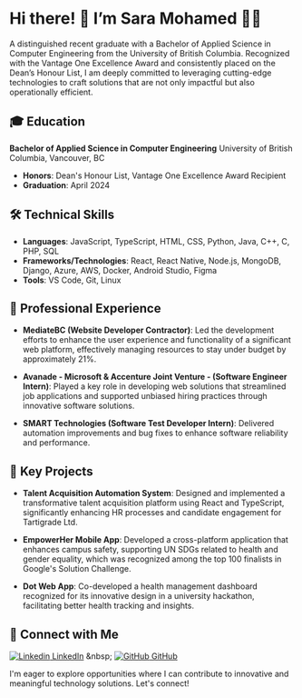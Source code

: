 # Hi there! 👋 I’m Sara Mohamed 👨‍💻

A distinguished recent graduate with a Bachelor of Applied Science in Computer Engineering from the University of British Columbia. Recognized with the Vantage One Excellence Award and consistently placed on the Dean’s Honour List, I am deeply committed to leveraging cutting-edge technologies to craft solutions that are not only impactful but also operationally efficient.

## 🎓 Education
**Bachelor of Applied Science in Computer Engineering**
University of British Columbia, Vancouver, BC
- **Honors**: Dean's Honour List, Vantage One Excellence Award Recipient
- **Graduation**: April 2024

## 🛠 Technical Skills
- **Languages**: JavaScript, TypeScript, HTML, CSS, Python, Java, C++, C, PHP, SQL
- **Frameworks/Technologies**: React, React Native, Node.js, MongoDB, Django, Azure, AWS, Docker, Android Studio, Figma
- **Tools**: VS Code, Git, Linux

## 💼 Professional Experience

- **MediateBC (Website Developer Contractor)**: Led the development efforts to enhance the user experience and functionality of a significant web platform, effectively managing resources to stay under budget by approximately 21%.

- **Avanade - Microsoft & Accenture Joint Venture - (Software Engineer Intern)**: Played a key role in developing web solutions that streamlined job applications and supported unbiased hiring practices through innovative software solutions.

- **SMART Technologies (Software Test Developer Intern)**: Delivered automation improvements and bug fixes to enhance software reliability and performance.

## 🌟 Key Projects

- **Talent Acquisition Automation System**: Designed and implemented a transformative talent acquisition platform using React and TypeScript, significantly enhancing HR processes and candidate engagement for Tartigrade Ltd.

- **EmpowerHer Mobile App**: Developed a cross-platform application that enhances campus safety, supporting UN SDGs related to health and gender equality, which was recognized among the top 100 finalists in Google's Solution Challenge.

- **Dot Web App**: Co-developed a health management dashboard recognized for its innovative design in a university hackathon, facilitating better health tracking and insights.

## 🤝 Connect with Me

[![Linkedin](https://i.stack.imgur.com/gVE0j.png) LinkedIn]([https://www.linkedin.com/](https://linkedin.com/in/saraeid1/))
&nbsp;
[![GitHub](https://i.stack.imgur.com/tskMh.png) GitHub]([https://github.com/](https://github.com/SaraEid1))

I'm eager to explore opportunities where I can contribute to innovative and meaningful technology solutions. Let's connect!

